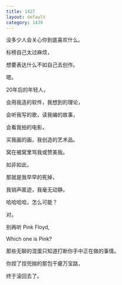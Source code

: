 ```yaml
---
title: 1427
layout: default
category: 1439
---
```


没多少人会关心你到底喜欢什么。

标榜自己太过麻烦，

想要表达什么不如自己去创作。

嗯。

20年后的年轻人，

会用我造的软件，我想到的理论，

会听我写的歌，读我编的故事，

会看我拍的电影，

买我画的画，我创造的艺术品。

窝在被窝里骂我或赞美我。

如非如此，

那就是我早早的死掉，

我销声匿迹，我毫无动静。

哈哈哈哈，怎么可能？

对。

别再听 Pink Floyd,

Which one is Pink?

那些无聊的混蛋只知道打断你手中正在做的事情。

你捏了捏兜揣的那包干瘪万宝路，

终于滚回去了。
